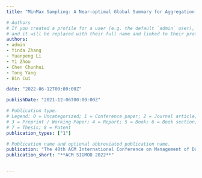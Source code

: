 ```yaml
---
title: "MinMax Sampling: A Near-optimal Global Summary for Aggregation in the Wide Area"

# Authors
# If you created a profile for a user (e.g. the default `admin` user), write the username (folder name) here 
# and it will be replaced with their full name and linked to their profile.
authors:
- admin
- Yinda Zhang
- Yuanpeng Li
- Yi Zhou
- Chen Chunhui
- Tong Yang
- Bin Cui

date: "2022-06-12T00:00:00Z"

publishDate: "2021-12-06T00:00:00Z"

# Publication type.
# Legend: 0 = Uncategorized; 1 = Conference paper; 2 = Journal article;
# 3 = Preprint / Working Paper; 4 = Report; 5 = Book; 6 = Book section;
# 7 = Thesis; 8 = Patent
publication_types: ["1"]

# Publication name and optional abbreviated publication name.
publication: "The 48th ACM International Conference on Management of Data"
publication_short: "**ACM SIGMOD 2022**"


---
```


